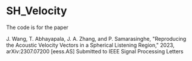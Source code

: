 # SH_Velocity

The code is for the paper 

J. Wang, T. Abhayapala, J. A. Zhang, and P. Samarasinghe, "Reproducing the Acoustic Velocity Vectors in a Spherical Listening Region," 2023, arXiv:2307.07200 [eess.AS]
Submitted to IEEE Signal Processing Letters
